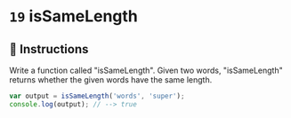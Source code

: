 # `19` isSameLength

## 📝 Instructions 

Write a function called "isSameLength".
Given two words, "isSameLength" returns whether the given words have the same length.

```Javascript
var output = isSameLength('words', 'super');
console.log(output); // --> true
```